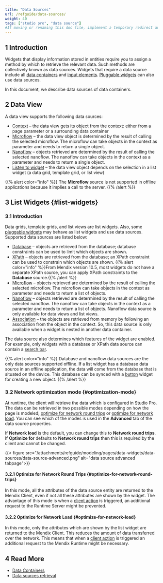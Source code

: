 ```yaml
---
title: "Data Sources"
url: /refguide/data-sources/
weight: 40
tags: ["studio pro", "data source"]
#If moving or renaming this doc file, implement a temporary redirect and let the respective team know they should update the URL in the product. See Mapping to Products for more details.
---
```


## 1 Introduction

Widgets that display information stored in entities require you to assign a method by which to retrieve the relevant data. Such methods are collectively known as data sources. Widgets that require a data source include all [data containers](/refguide/data-widgets/) and [input elements](/refguide/input-widgets/). [Pluggable widgets](/apidocs-mxsdk/apidocs/pluggable-widgets/) can also use data sources.

In this document, we describe data sources of data containers. 

## 2 Data View

A data view supports the following data sources:

* [Context](/refguide/context-source/) – the data view gets its object from the context:  either from a page parameter or a surrounding data container
* [Microflow](/refguide/microflow-source/) – the data view object is determined by the result of calling the selected microflow. The microflow can take objects in the context as parameter and needs to return a single object.
* [Nanoflow](/refguide/nanoflow-source/) – objects retrieved are determined by the result of calling the selected nanoflow. The nanoflow can take objects in the context as a parameter and needs to return a single object. 
* [Listen to widget](/refguide/listen-to-grid-source/) – the data view object depends on the selection in a list widget (a data grid, template grid, or list view)

{{% alert color="info" %}}
The **Microflow** source is not supported in offline applications because it implies a call to the server.
{{% /alert %}}

## 3 List Widgets {#list-widgets}

### 3.1 Introduction

Data grids, template grids, and list views are list widgets. Also, some [pluggable widgets](/apidocs-mxsdk/apidocs/pluggable-widgets/) may behave as list widgets and use data sources. Supported data sources are listed below:

* [Database](/refguide/database-source/) – objects are retrieved from the database; database constraints can be used to limit which objects are shown. 
* [XPath](/refguide/xpath-source/) – objects are retrieved from the database; an XPath constraint can be used to constrain which objects are shown.
    {{% alert color="info" %}}From Mendix version 10.5, most widgets do not have a separate XPath source, you can apply XPath constraints to the **Database** source.{{% /alert %}}
* [Microflow](/refguide/microflow-source/) – objects retrieved are determined by the result of calling the selected microflow. The microflow can take objects in the context as parameter and needs to return a list of objects.
* [Nanoflow](/refguide/nanoflow-source/) – objects retrieved are determined by the result of calling the selected nanoflow. The nanoflow can take objects in the context as a parameter and needs to return a list of objects. Nanoflow data source is only available for data views and list views. 
* [Association](/refguide/association-source/) – the objects are retrieved from memory by following an association from the object in the context. So, this data source is only available when a widget is nested in another data container. 

The data source also determines which features of the widget are enabled. For example, only widgets with a database or XPath data source can contain a [search bar](/refguide/search-bar/).

{{% alert color="info" %}}
Database and nanoflow data sources are the only data sources supported offline. If a list widget has a database data source in an offline application, the data will come from the database that is situated on the device. This database can be synced with a [button](/refguide/button-properties/) widget for creating a new object.
{{% /alert %}}

### 3.2 Network optimization mode {#optimization-mode}

At runtime, the client will retrieve the data which is configured in Studio Pro. The data can be retrieved in two possible modes depending on how the page is modeled, [optimize for network round trips](#optimize-for-network-round-trips) or [optimize for network load](#optimize-for-network-load).
You can see which of the modes is used in the **Advanced** tab of the data source properties.

If **Network load** is the default, you can change this to **Network round trips**. If **Optimize for**
defaults to **Network round trips** then this is required by the client and cannot be changed.

{{< figure src="/attachments/refguide/modeling/pages/data-widgets/data-sources/data-source-advanced.png" alt="data source advanced tabpage">}}

#### 3.2.1 Optimize for Network Round Trips {#optimize-for-network-round-trips}

In this mode, all the attributes of the data source entity are returned to the Mendix Client, even if not all these attributes are shown by the widget.
The advantage of this mode is when a [client action](/refguide/on-click-event/#actions) is triggered, an additional request to the Runtime Server might be prevented. 

#### 3.2.2 Optimize for Network Load {#optimize-for-network-load}

In this mode, only the attributes which are shown by the list widget are returned to the Mendix Client.  This reduces the amount of data transferred over the network.
This means that when a [client action](/refguide/on-click-event/#actions) is triggered an additional request to the Mendix Runtime might be necessary.

## 4 Read More

* [Data Containers](/refguide/data-widgets/)
* [Data sources retrieval](/refguide/datasource-runtime) 
